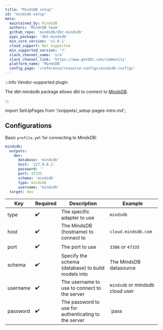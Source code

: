```yaml
---
title: "MindsDB setup"
id: "mindsdb-setup"
meta:
  maintained_by: MindsDB
  authors: 'MindsDB team'
  github_repo: 'mindsdb/dbt-mindsdb'
  pypi_package: 'dbt-mindsdb'
  min_core_version: 'v1.0.1'
  cloud_support: Not Supported
  min_supported_version: '?'
  slack_channel_name: 'n/a'
  slack_channel_link: 'https://www.getdbt.com/community'
  platform_name: 'MindsDB'
  config_page: '/reference/resource-configs/mindsdb-configs'
---
```


:::info Vendor-supported plugin

The dbt-mindsdb package allows dbt to connect to [MindsDB](https://github.com/mindsdb/mindsdb).

:::

import SetUpPages from '/snippets/_setup-pages-intro.md';

<SetUpPages meta={frontMatter.meta} />

## Configurations

Basic `profile.yml` for connecting to MindsDB:

```yml
mindsdb:
  outputs:
    dev:
      database: 'mindsdb'
      host: '127.0.0.1'
      password: ''
      port: 47335
      schema: 'mindsdb'
      type: mindsdb
      username: 'mindsdb'
  target: dev

```
| Key      | Required | Description                                          | Example                        |
| -------- | -------- | ---------------------------------------------------- | ------------------------------ |
| type     |    ✔️   | The specific adapter to use                          | `mindsdb`                      |
| host     |    ✔️   | The MindsDB (hostname) to connect to                 | `cloud.mindsdb.com`            |
| port     |    ✔️   | The port to use                                      | `3306`  or `47335`             |
| schema   |    ✔️   | Specify the schema (database) to build models into   | The MindsDB datasource         |
| username |    ✔️   | The username to use to connect to the server         | `mindsdb` or mindsdb cloud user|
| password |    ✔️   | The password to use for authenticating to the server | `pass                          |


